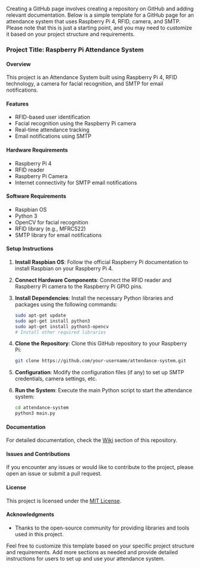 Creating a GitHub page involves creating a repository on GitHub and adding relevant documentation. Below is a simple template for a GitHub page for an attendance system that uses Raspberry Pi 4, RFID, camera, and SMTP. Please note that this is just a starting point, and you may need to customize it based on your project structure and requirements.

### Project Title: Raspberry Pi Attendance System

#### Overview

This project is an Attendance System built using Raspberry Pi 4, RFID technology, a camera for facial recognition, and SMTP for email notifications.

#### Features

- RFID-based user identification
- Facial recognition using the Raspberry Pi camera
- Real-time attendance tracking
- Email notifications using SMTP

#### Hardware Requirements

- Raspberry Pi 4
- RFID reader
- Raspberry Pi Camera
- Internet connectivity for SMTP email notifications

#### Software Requirements

- Raspbian OS
- Python 3
- OpenCV for facial recognition
- RFID library (e.g., MFRC522)
- SMTP library for email notifications

#### Setup Instructions

1. **Install Raspbian OS**: Follow the official Raspberry Pi documentation to install Raspbian on your Raspberry Pi 4.

2. **Connect Hardware Components**: Connect the RFID reader and Raspberry Pi camera to the Raspberry Pi GPIO pins.

3. **Install Dependencies**: Install the necessary Python libraries and packages using the following commands:

   ```bash
   sudo apt-get update
   sudo apt-get install python3
   sudo apt-get install python3-opencv
   # Install other required libraries
   ```

4. **Clone the Repository**: Clone this GitHub repository to your Raspberry Pi:

   ```bash
   git clone https://github.com/your-username/attendance-system.git
   ```

5. **Configuration**: Modify the configuration files (if any) to set up SMTP credentials, camera settings, etc.

6. **Run the System**: Execute the main Python script to start the attendance system:

   ```bash
   cd attendance-system
   python3 main.py
   ```

#### Documentation

For detailed documentation, check the [Wiki](https://github.com/your-username/attendance-system/wiki) section of this repository.

#### Issues and Contributions

If you encounter any issues or would like to contribute to the project, please open an issue or submit a pull request.

#### License

This project is licensed under the [MIT License](LICENSE).

#### Acknowledgments

- Thanks to the open-source community for providing libraries and tools used in this project.

Feel free to customize this template based on your specific project structure and requirements. Add more sections as needed and provide detailed instructions for users to set up and use your attendance system.
